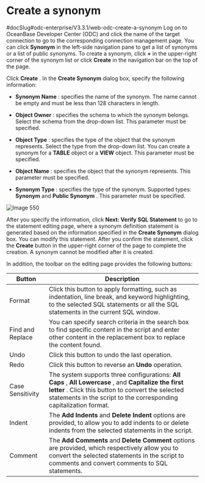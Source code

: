 Create a synonym 
=====================================
#docSlug#odc-enterprise/V3.3.1/web-odc-create-a-synonym
Log on to OceanBase Developer Center (ODC) and click the name of the target connection to go to the corresponding connection management page. You can click **Synonym** in the left-side navigation pane to get a list of synonyms or a list of public synonyms. To create a synonym, click **+** in the upper-right corner of the synonym list or click **Create** in the navigation bar on the top of the page. 

Click **Create** . In the **Create Synonym** dialog box, specify the following information:

* **Synonym Name** : specifies the name of the synonym. The name cannot be empty and must be less than 128 characters in length.

  

* **Object Owner** : specifies the schema to which the synonym belongs. Select the schema from the drop-down list. This parameter must be specified.

  

* **Object Type** : specifies the type of the object that the synonym represents. Select the type from the drop-down list. You can create a synonym for a **TABLE** object or a **VIEW** object. This parameter must be specified.

  

* **Object Name** : specifies the object that the synonym represents. This parameter must be specified.

  

* **Synonym Type** : specifies the type of the synonym. Supported types: **Synonym** and **Public Synonym** . This parameter must be specified.

  




![Image 550](https://help-static-aliyun-doc.aliyuncs.com/assets/img/en-US/4099620261/p268440.png)

After you specify the information, click **Next: Verify SQL Statement** to go to the statement editing page, where a synonym definition statement is generated based on the information specified in the **Create Synonym** dialog box. You can modify this statement. After you confirm the statement, click the **Create** button in the upper-right corner of the page to complete the creation. A synonym cannot be modified after it is created. 

In addition, the toolbar on the editing page provides the following buttons:


|      Button      |                                                                                                            Description                                                                                                            |
|------------------|-----------------------------------------------------------------------------------------------------------------------------------------------------------------------------------------------------------------------------------|
| Format           | Click this button to apply formatting, such as indentation, line break, and keyword highlighting, to the selected SQL statements or all the SQL statements in the current SQL window.                                             |
| Find and Replace | You can specify search criteria in the search box to find specific content in the script and enter other content in the replacement box to replace the content found.                                                             |
| Undo             | Click this button to undo the last operation.                                                                                                                                                                                     |
| Redo             | Click this button to reverse an **Undo** operation.                                                                                                                                                                               |
| Case Sensitivity | The system supports three configurations: **All Caps** , **All Lowercase** , and **Capitalize the first letter** . Click this button to convert the selected statements in the script to the corresponding capitalization format. |
| Indent           | The **Add Indents** and **Delete Indent** options are provided, to allow you to add indents to or delete indents from the selected statements in the script.                                                                      |
| Comment          | The **Add Comments** and **Delete Comment** options are provided, which respectively allow you to convert the selected statements in the script to comments and convert comments to SQL statements.                               |



